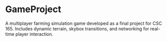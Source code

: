 # GameProject
A multiplayer farming simulation game developed as a final project for CSC 165. Includes dynamic terrain, skybox transitions, and networking for real-time player interaction.
